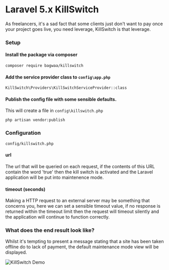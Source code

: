 # Laravel 5.x KillSwitch

As freelancers, it's a sad fact that some clients just don't want to pay once your project goes live, you need 
leverage, KillSwitch is that leverage.

### Setup

#### Install the package via composer

`composer require bagwaa/killswitch`

#### Add the service provider class to `config\app.php`

`KillSwitch\Providers\KillSwitchServiceProvider::class`

#### Publish the config file with some sensible defaults.

This will create a file in `config\killswitch.php`

`php artisan vendor:publish`

### Configuration

`config/killswitch.php`
 
#### url
 
The url that will be queried on each request, if the contents of this URL contain the word 'true' then the kill switch 
is activated and the Laravel application will be put into maintenence mode.
 
#### timeout (seconds)
 
Making a HTTP request to an external server may be something that concerns you, here we can set a sensible timeout
value, if no response is returned within the timeout limit then the request will timeout silently and the application
will continue to function correctly.
 
### What does the end result look like?
 
Whilst it's tempting to present a message stating that a site has been taken offline do to lack of payment, the default
maintenance mode view will be displayed.
  
![KillSwitch Demo](http://i.imgur.com/OUAG8KA.png)


